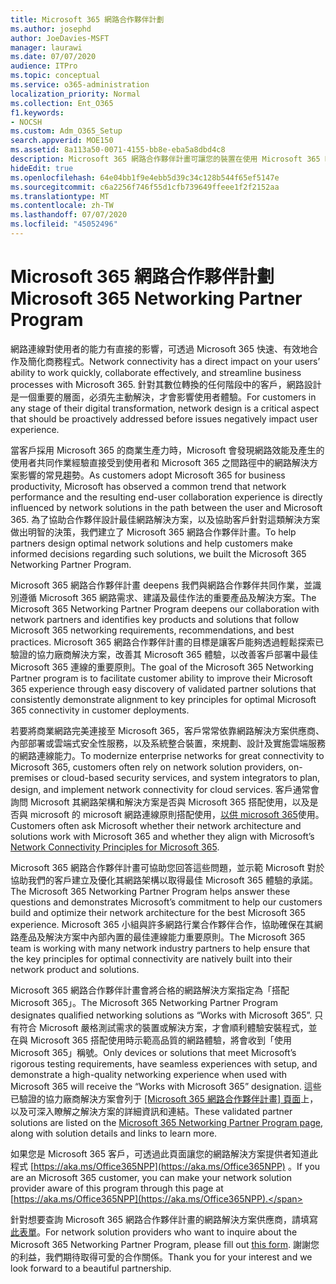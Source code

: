 ```yaml
---
title: Microsoft 365 網路合作夥伴計劃
ms.author: josephd
author: JoeDavies-MSFT
manager: laurawi
ms.date: 07/07/2020
audience: ITPro
ms.topic: conceptual
ms.service: o365-administration
localization_priority: Normal
ms.collection: Ent_O365
f1.keywords:
- NOCSH
ms.custom: Adm_O365_Setup
search.appverid: MOE150
ms.assetid: 8a113a50-0071-4155-bb8e-eba5a8dbd4c8
description: Microsoft 365 網路合作夥伴計畫可讓您的裝置在使用 Microsoft 365 時成為已認證。
hideEdit: true
ms.openlocfilehash: 64e04bb1f9e4ebb5d39c34c128b544f65ef5147e
ms.sourcegitcommit: c6a2256f746f55d1cfb739649ffeee1f2f2152aa
ms.translationtype: MT
ms.contentlocale: zh-TW
ms.lasthandoff: 07/07/2020
ms.locfileid: "45052496"
---
```

# <a name="microsoft-365-networking-partner-program"></a><span data-ttu-id="0d7c2-103">Microsoft 365 網路合作夥伴計劃</span><span class="sxs-lookup"><span data-stu-id="0d7c2-103">Microsoft 365 Networking Partner Program</span></span>

<span data-ttu-id="0d7c2-104">網路連線對使用者的能力有直接的影響，可透過 Microsoft 365 快速、有效地合作及簡化商務程式。</span><span class="sxs-lookup"><span data-stu-id="0d7c2-104">Network connectivity has a direct impact on your users’ ability to work quickly, collaborate effectively, and streamline business processes with Microsoft 365.</span></span> <span data-ttu-id="0d7c2-105">針對其數位轉換的任何階段中的客戶，網路設計是一個重要的層面，必須先主動解決，才會影響使用者體驗。</span><span class="sxs-lookup"><span data-stu-id="0d7c2-105">For customers in any stage of their digital transformation, network design is a critical aspect that should be proactively addressed before issues negatively impact user experience.</span></span>

<span data-ttu-id="0d7c2-106">當客戶採用 Microsoft 365 的商業生產力時，Microsoft 會發現網路效能及產生的使用者共同作業經驗直接受到使用者和 Microsoft 365 之間路徑中的網路解決方案影響的常見趨勢。</span><span class="sxs-lookup"><span data-stu-id="0d7c2-106">As customers adopt Microsoft 365 for business productivity, Microsoft has observed a common trend that network performance and the resulting end-user collaboration experience is directly influenced by network solutions in the path between the user and Microsoft 365.</span></span> <span data-ttu-id="0d7c2-107">為了協助合作夥伴設計最佳網路解決方案，以及協助客戶針對這類解決方案做出明智的決策，我們建立了 Microsoft 365 網路合作夥伴計畫。</span><span class="sxs-lookup"><span data-stu-id="0d7c2-107">To help partners design optimal network solutions and help customers make informed decisions regarding such solutions, we built the Microsoft 365 Networking Partner Program.</span></span>

<span data-ttu-id="0d7c2-108">Microsoft 365 網路合作夥伴計畫 deepens 我們與網路合作夥伴共同作業，並識別遵循 Microsoft 365 網路需求、建議及最佳作法的重要產品及解決方案。</span><span class="sxs-lookup"><span data-stu-id="0d7c2-108">The Microsoft 365 Networking Partner Program deepens our collaboration with network partners and identifies key products and solutions that follow Microsoft 365 networking requirements, recommendations, and best practices.</span></span> <span data-ttu-id="0d7c2-109">Microsoft 365 網路合作夥伴計畫的目標是讓客戶能夠透過輕鬆探索已驗證的協力廠商解決方案，改善其 Microsoft 365 體驗，以改善客戶部署中最佳 Microsoft 365 連線的重要原則。</span><span class="sxs-lookup"><span data-stu-id="0d7c2-109">The goal of the Microsoft 365 Networking Partner program is to facilitate customer ability to improve their Microsoft 365 experience through easy discovery of validated partner solutions that consistently demonstrate alignment to key principles for optimal Microsoft 365 connectivity in customer deployments.</span></span>

<span data-ttu-id="0d7c2-110">若要將商業網路完美連接至 Microsoft 365，客戶常常依靠網路解決方案供應商、內部部署或雲端式安全性服務，以及系統整合裝置，來規劃、設計及實施雲端服務的網路連線能力。</span><span class="sxs-lookup"><span data-stu-id="0d7c2-110">To modernize enterprise networks for great connectivity to Microsoft 365, customers often rely on network solution providers, on-premises or cloud-based security services, and system integrators to plan, design, and implement network connectivity for cloud services.</span></span> <span data-ttu-id="0d7c2-111">客戶通常會詢問 Microsoft 其網路架構和解決方案是否與 Microsoft 365 搭配使用，以及是否與 microsoft 的 microsoft 網路連線原則搭配使用，[以供 microsoft 365](https://aka.ms/PNC)使用。</span><span class="sxs-lookup"><span data-stu-id="0d7c2-111">Customers often ask Microsoft whether their network architecture and solutions work with Microsoft 365 and whether they align with Microsoft’s [Network Connectivity Principles for Microsoft 365](https://aka.ms/PNC).</span></span>

<span data-ttu-id="0d7c2-112">Microsoft 365 網路合作夥伴計畫可協助您回答這些問題，並示範 Microsoft 對於協助我們的客戶建立及優化其網路架構以取得最佳 Microsoft 365 體驗的承諾。</span><span class="sxs-lookup"><span data-stu-id="0d7c2-112">The Microsoft 365 Networking Partner Program helps answer these questions and demonstrates Microsoft’s commitment to help our customers build and optimize their network architecture for the best Microsoft 365 experience.</span></span> <span data-ttu-id="0d7c2-113">Microsoft 365 小組與許多網路行業合作夥伴合作，協助確保在其網路產品及解決方案中內部內置的最佳連線能力重要原則。</span><span class="sxs-lookup"><span data-stu-id="0d7c2-113">The Microsoft 365 team is working with many network industry partners to help ensure that the key principles for optimal connectivity are natively built into their network product and solutions.</span></span>

<span data-ttu-id="0d7c2-114">Microsoft 365 網路合作夥伴計畫會將合格的網路解決方案指定為「搭配 Microsoft 365」。</span><span class="sxs-lookup"><span data-stu-id="0d7c2-114">The Microsoft 365 Networking Partner Program designates qualified networking solutions as “Works with Microsoft 365”.</span></span> <span data-ttu-id="0d7c2-115">只有符合 Microsoft 嚴格測試需求的裝置或解決方案，才會順利體驗安裝程式，並在與 Microsoft 365 搭配使用時示範高品質的網路體驗，將會收到「使用 Microsoft 365」稱號。</span><span class="sxs-lookup"><span data-stu-id="0d7c2-115">Only devices or solutions that meet Microsoft’s rigorous testing requirements, have seamless experiences with setup, and demonstrate a high-quality networking experience when used with Microsoft 365 will receive the “Works with Microsoft 365” designation.</span></span> <span data-ttu-id="0d7c2-116">這些已驗證的協力廠商解決方案會列于 [ [Microsoft 365 網路合作夥伴計畫] 頁面](https://www.microsoft.com/microsoft-365/partners/O365networkingpartners)上，以及可深入瞭解之解決方案的詳細資訊和連結。</span><span class="sxs-lookup"><span data-stu-id="0d7c2-116">These validated partner solutions are listed on the [Microsoft 365 Networking Partner Program page](https://www.microsoft.com/microsoft-365/partners/O365networkingpartners), along with solution details and links to learn more.</span></span>

<span data-ttu-id="0d7c2-117">如果您是 Microsoft 365 客戶，可透過此頁面讓您的網路解決方案提供者知道此程式 [https://aka.ms/Office365NPP](https://aka.ms/Office365NPP) 。</span><span class="sxs-lookup"><span data-stu-id="0d7c2-117">If you are an Microsoft 365 customer, you can make your network solution provider aware of this program through this page at [https://aka.ms/Office365NPP](https://aka.ms/Office365NPP).</span></span>

<span data-ttu-id="0d7c2-118">針對想要查詢 Microsoft 365 網路合作夥伴計畫的網路解決方案供應商，請填寫[此表單](https://forms.office.com/Pages/ResponsePage.aspx?id=v4j5cvGGr0GRqy180BHbRyMNEapKtzJHu98R0YXYz1RUN0QxSUVEWTdRVTdIV1RTWjIzOVk0QkE4US4u)。</span><span class="sxs-lookup"><span data-stu-id="0d7c2-118">For network solution providers who want to inquire about the Microsoft 365 Networking Partner Program, please fill out [this form](https://forms.office.com/Pages/ResponsePage.aspx?id=v4j5cvGGr0GRqy180BHbRyMNEapKtzJHu98R0YXYz1RUN0QxSUVEWTdRVTdIV1RTWjIzOVk0QkE4US4u).</span></span> <span data-ttu-id="0d7c2-119">謝謝您的利益，我們期待取得可愛的合作關係。</span><span class="sxs-lookup"><span data-stu-id="0d7c2-119">Thank you for your interest and we look forward to a beautiful partnership.</span></span>
